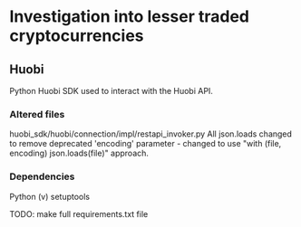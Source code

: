 # Investigation into lesser traded cryptocurrencies

## Huobi
Python Huobi SDK used to interact with the Huobi API.
### Altered files
huobi_sdk/huobi/connection/impl/restapi_invoker.py 
All json.loads changed to remove deprecated 'encoding' parameter - changed to use "with (file, encoding) json.loads(file)" approach.

### Dependencies 
Python (v)
setuptools

TODO: make full requirements.txt file

## 

